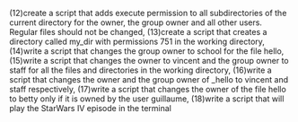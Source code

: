 (12)create a script that adds execute permission to all subdirectories of the current directory for the owner, the group owner and all other users. Regular files should not be changed, (13)create a script that creates a directory called my_dir with permissions 751 in the working directory, (14)write a script that changes the group owner to school for the file hello, (15)write a script that changes the owner to vincent and the group owner to staff for all the files and directories in the working directory, (16)write a script that changes the owner and the group owner of _hello to vincent and staff respectively, (17)write a script that changes the owner of the file hello to betty only if it is owned by the user guillaume, (18)write a script that will play the StarWars IV episode in the terminal
